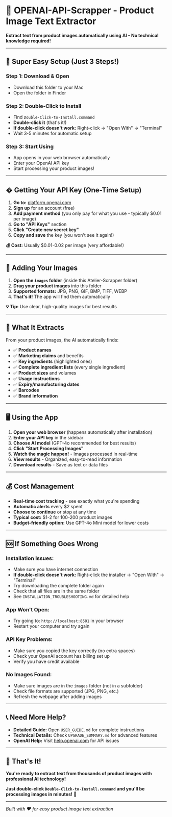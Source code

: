 # 🎨 OPENAI-API-Scrapper - Product Image Text Extractor

**Extract text from product images automatically using AI - No technical knowledge required!**

---

## 🚀 **Super Easy Setup (Just 3 Steps!)**

### **Step 1: Download & Open**
- Download this folder to your Mac
- Open the folder in Finder

### **Step 2: Double-Click to Install**
- Find `Double-Click-to-Install.command`
- **Double-click it** (that's it!)
- **If double-click doesn't work:** Right-click → "Open With" → "Terminal"
- Wait 3-5 minutes for automatic setup

### **Step 3: Start Using**
- App opens in your web browser automatically
- Enter your OpenAI API key
- Start processing your product images!

---

## � **Getting Your API Key (One-Time Setup)**

1. **Go to:** [platform.openai.com](https://platform.openai.com)
2. **Sign up** for an account (free)
3. **Add payment method** (you only pay for what you use - typically $0.01 per image)
4. **Go to "API Keys"** section
5. **Click "Create new secret key"**
6. **Copy and save** the key (you won't see it again!)

**💰 Cost:** Usually $0.01-0.02 per image (very affordable!)

---

## 📸 **Adding Your Images**

1. **Open the `images` folder** (inside this Atelier-Scrapper folder)
2. **Drag your product images** into this folder
3. **Supported formats:** JPG, PNG, GIF, BMP, TIFF, WEBP
4. **That's it!** The app will find them automatically

**💡 Tip:** Use clear, high-quality images for best results

---

## 🎯 **What It Extracts**

From your product images, the AI automatically finds:
- ✅ **Product names**
- ✅ **Marketing claims** and benefits
- ✅ **Key ingredients** (highlighted ones)
- ✅ **Complete ingredient lists** (every single ingredient)
- ✅ **Product sizes** and volumes
- ✅ **Usage instructions**
- ✅ **Expiry/manufacturing dates**
- ✅ **Barcodes**
- ✅ **Brand information**

---

## 🖥️ **Using the App**

1. **Open your web browser** (happens automatically after installation)
2. **Enter your API key** in the sidebar
3. **Choose AI model** (GPT-4o recommended for best results)
4. **Click "Start Processing Images"**
5. **Watch the magic happen!** - Images processed in real-time
6. **View results** - Organized, easy-to-read information
7. **Download results** - Save as text or data files

---

## 💰 **Cost Management**

- **Real-time cost tracking** - see exactly what you're spending
- **Automatic alerts** every $2 spent
- **Choose to continue** or stop at any time
- **Typical cost:** $1-2 for 100-200 product images
- **Budget-friendly option:** Use GPT-4o Mini model for lower costs

---

## 🆘 **If Something Goes Wrong**

### **Installation Issues:**
- Make sure you have internet connection
- **If double-click doesn't work:** Right-click the installer → "Open With" → "Terminal"
- Try downloading the complete folder again
- Check that all files are in the same folder
- See `INSTALLATION_TROUBLESHOOTING.md` for detailed help

### **App Won't Open:**
- Try going to: `http://localhost:8501` in your browser
- Restart your computer and try again

### **API Key Problems:**
- Make sure you copied the key correctly (no extra spaces)
- Check your OpenAI account has billing set up
- Verify you have credit available

### **No Images Found:**
- Make sure images are in the `images` folder (not in a subfolder)
- Check file formats are supported (JPG, PNG, etc.)
- Refresh the webpage after adding images

---

## 📞 **Need More Help?**

- **Detailed Guide:** Open `USER_GUIDE.md` for complete instructions
- **Technical Details:** Check `UPGRADE_SUMMARY.md` for advanced features
- **OpenAI Help:** Visit [help.openai.com](https://help.openai.com) for API issues

---

## 🎉 **That's It!**

**You're ready to extract text from thousands of product images with professional AI technology!**

**Just double-click `Double-Click-to-Install.command` and you'll be processing images in minutes!** 🚀

---

*Built with ❤️ for easy product image text extraction*
